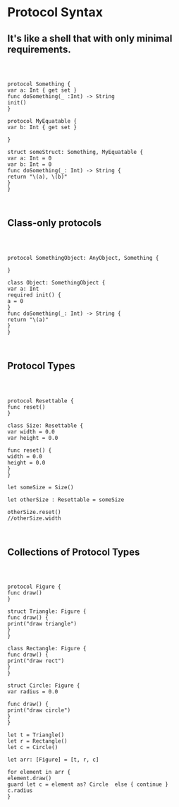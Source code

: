 
# Protocol Syntax

## It's like a shell that with only minimal requirements.


<pre><code>


protocol Something {
var a: Int { get set }
func doSomething(_ :Int) -> String
init()
}

protocol MyEquatable {
var b: Int { get set }

}

struct someStruct: Something, MyEquatable {
var a: Int = 0
var b: Int = 0
func doSomething(_: Int) -> String {
return "\(a), \(b)"
}
}


</code></pre>


## Class-only protocols

<pre><code>


protocol SomethingObject: AnyObject, Something {

}

class Object: SomethingObject {
var a: Int
required init() {
a = 0
}
func doSomething(_: Int) -> String {
return "\(a)"
}
}


</code></pre>


## Protocol Types


<pre><code>


protocol Resettable {
func reset()
}

class Size: Resettable {
var width = 0.0
var height = 0.0

func reset() {
width = 0.0
height = 0.0
}
}

let someSize = Size()

let otherSize : Resettable = someSize

otherSize.reset()
//otherSize.width


</code></pre>


## Collections of Protocol Types


<pre><code>


protocol Figure {
func draw()
}

struct Triangle: Figure {
func draw() {
print("draw triangle")
}
}

class Rectangle: Figure {
func draw() {
print("draw rect")
}
}

struct Circle: Figure {
var radius = 0.0

func draw() {
print("draw circle")
}
}

let t = Triangle()
let r = Rectangle()
let c = Circle()

let arr: [Figure] = [t, r, c]

for element in arr {
element.draw()
guard let c = element as? Circle  else { continue }
c.radius
}


</code></pre>
